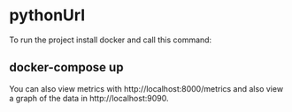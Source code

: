 # pythonUrl

To run the project install docker and call this command:
## docker-compose up

You can also view metrics with http://localhost:8000/metrics and also view a graph of the data in http://localhost:9090. 
